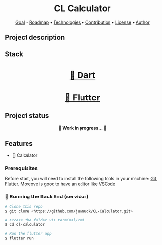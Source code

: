 
<h1 align="center">CL Calculator</h1>

<p align="center">
 <a href="#goal">Goal</a> •
 <a href="#roadmap">Roadmap</a> • 
 <a href="#technologies">Technologies</a> • 
 <a href="#contribution">Contribution</a> • 
 <a href="#license">License</a> • 
 <a href="#author">Author</a>
</p>

## Project description
<p align="center"This project aims to create a calculator in Dart and Flutter</p>

## Stack
<h1 align="center">
    <a href="https://dart.dev/">🔗 Dart</a>
</h1>
<h1 align="center">
    <a href="https://flutter.dev/">🔗 Flutter</a>
</h1>

## Project status
<h4 align="center"> 
	🚧 Work in progress...  🚧
</h4>

## Features

- [] Calculator

### Prerequisites

Before start, you will need to install the following tools in your machine:
[Git](https://git-scm.com), [Flutter](https://flutter.dev/docs/get-started/install). 
Moreove is good to have an editor like [VSCode](https://code.visualstudio.com/)

### 🎲 Running the Back End (servidor)

```bash
# Clone this repo
$ git clone <https://github.com/juanudk/CL-Calculator.git>

# Access the folder via terminal/cmd
$ cd cl-calculator

# Run the flutter app
$ flutter run
```
